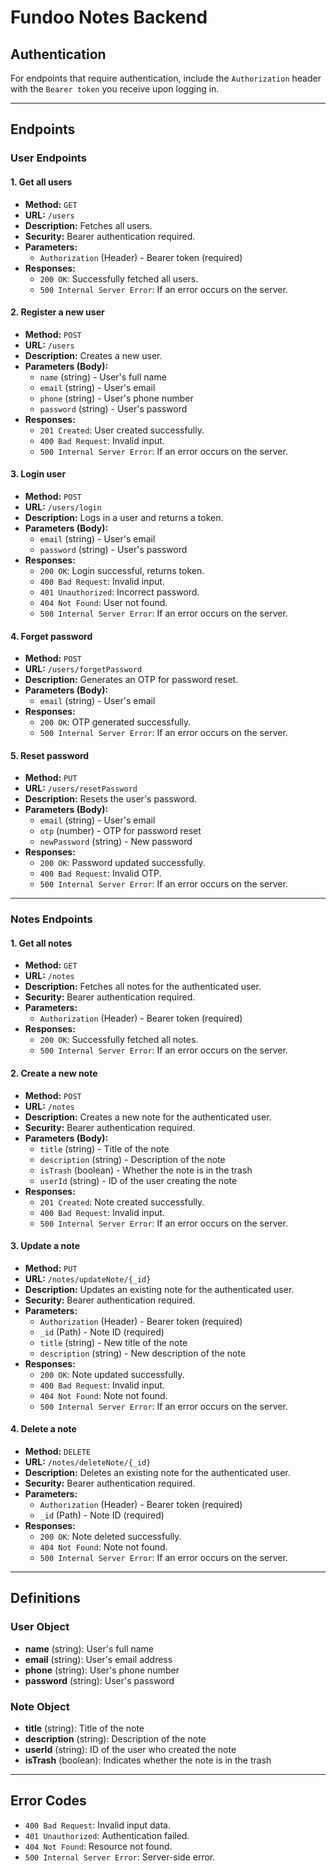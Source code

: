 # Fundoo Notes Backend


## Authentication
For endpoints that require authentication, include the `Authorization` header with the `Bearer token` you receive upon logging in.

---

## Endpoints

### User Endpoints

#### 1. **Get all users**
- **Method:** `GET`
- **URL:** `/users`
- **Description:** Fetches all users.
- **Security:** Bearer authentication required.
- **Parameters:**
  - `Authorization` (Header) - Bearer token (required)
- **Responses:**
  - `200 OK`: Successfully fetched all users.
  - `500 Internal Server Error`: If an error occurs on the server.

#### 2. **Register a new user**
- **Method:** `POST`
- **URL:** `/users`
- **Description:** Creates a new user.
- **Parameters (Body):**
  - `name` (string) - User's full name
  - `email` (string) - User's email
  - `phone` (string) - User's phone number
  - `password` (string) - User's password
- **Responses:**
  - `201 Created`: User created successfully.
  - `400 Bad Request`: Invalid input.
  - `500 Internal Server Error`: If an error occurs on the server.

#### 3. **Login user**
- **Method:** `POST`
- **URL:** `/users/login`
- **Description:** Logs in a user and returns a token.
- **Parameters (Body):**
  - `email` (string) - User's email
  - `password` (string) - User's password
- **Responses:**
  - `200 OK`: Login successful, returns token.
  - `400 Bad Request`: Invalid input.
  - `401 Unauthorized`: Incorrect password.
  - `404 Not Found`: User not found.
  - `500 Internal Server Error`: If an error occurs on the server.

#### 4. **Forget password**
- **Method:** `POST`
- **URL:** `/users/forgetPassword`
- **Description:** Generates an OTP for password reset.
- **Parameters (Body):**
  - `email` (string) - User's email
- **Responses:**
  - `200 OK`: OTP generated successfully.
  - `500 Internal Server Error`: If an error occurs on the server.

#### 5. **Reset password**
- **Method:** `PUT`
- **URL:** `/users/resetPassword`
- **Description:** Resets the user's password.
- **Parameters (Body):**
  - `email` (string) - User's email
  - `otp` (number) - OTP for password reset
  - `newPassword` (string) - New password
- **Responses:**
  - `200 OK`: Password updated successfully.
  - `400 Bad Request`: Invalid OTP.
  - `500 Internal Server Error`: If an error occurs on the server.

---

### Notes Endpoints

#### 1. **Get all notes**
- **Method:** `GET`
- **URL:** `/notes`
- **Description:** Fetches all notes for the authenticated user.
- **Security:** Bearer authentication required.
- **Parameters:**
  - `Authorization` (Header) - Bearer token (required)
- **Responses:**
  - `200 OK`: Successfully fetched all notes.
  - `500 Internal Server Error`: If an error occurs on the server.

#### 2. **Create a new note**
- **Method:** `POST`
- **URL:** `/notes`
- **Description:** Creates a new note for the authenticated user.
- **Security:** Bearer authentication required.
- **Parameters (Body):**
  - `title` (string) - Title of the note
  - `description` (string) - Description of the note
  - `isTrash` (boolean) - Whether the note is in the trash
  - `userId` (string) - ID of the user creating the note
- **Responses:**
  - `201 Created`: Note created successfully.
  - `400 Bad Request`: Invalid input.
  - `500 Internal Server Error`: If an error occurs on the server.

#### 3. **Update a note**
- **Method:** `PUT`
- **URL:** `/notes/updateNote/{_id}`
- **Description:** Updates an existing note for the authenticated user.
- **Security:** Bearer authentication required.
- **Parameters:**
  - `Authorization` (Header) - Bearer token (required)
  - `_id` (Path) - Note ID (required)
  - `title` (string) - New title of the note
  - `description` (string) - New description of the note
- **Responses:**
  - `200 OK`: Note updated successfully.
  - `400 Bad Request`: Invalid input.
  - `404 Not Found`: Note not found.
  - `500 Internal Server Error`: If an error occurs on the server.

#### 4. **Delete a note**
- **Method:** `DELETE`
- **URL:** `/notes/deleteNote/{_id}`
- **Description:** Deletes an existing note for the authenticated user.
- **Security:** Bearer authentication required.
- **Parameters:**
  - `Authorization` (Header) - Bearer token (required)
  - `_id` (Path) - Note ID (required)
- **Responses:**
  - `200 OK`: Note deleted successfully.
  - `404 Not Found`: Note not found.
  - `500 Internal Server Error`: If an error occurs on the server.

---

## Definitions

### User Object
- **name** (string): User's full name
- **email** (string): User's email address
- **phone** (string): User's phone number
- **password** (string): User's password

### Note Object
- **title** (string): Title of the note
- **description** (string): Description of the note
- **userId** (string): ID of the user who created the note
- **isTrash** (boolean): Indicates whether the note is in the trash

---

## Error Codes
- `400 Bad Request`: Invalid input data.
- `401 Unauthorized`: Authentication failed.
- `404 Not Found`: Resource not found.
- `500 Internal Server Error`: Server-side error.
